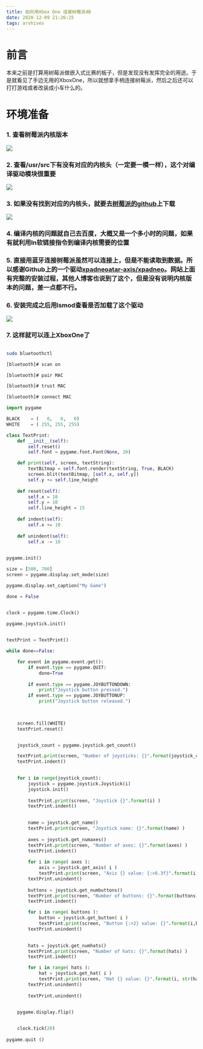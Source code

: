 ```yaml
---
title: 如何用Xbox One 连接树莓派4B
date: 2020-12-09 21:26:25
tags: arvhives
---
```


# 前言

本来之前是打算用树莓派做嵌入式比赛的板子，但是发现没有发挥完全的用途。于是就看见了手边无用的XboxOne，所以就想拿手柄连接树莓派，然后之后还可以打打游戏或者改装成小车什么的。

# 环境准备

### 1. 查看树莓派内核版本
![](https://gitee.com/YSXCC/MDImage/raw/master/img/树莓派内核版本.png)

### 2. 查看/usr/src下有没有对应的内核头（一定要一模一样），这个对编译驱动模块很重要
![](https://gitee.com/YSXCC/MDImage/raw/master/img/20201206213933.png)

### 3. 如果没有找到对应的内核头，就要去[树莓派的github](https://github.com/raspberrypi/linux)上下载
![](https://gitee.com/YSXCC/MDImage/raw/master/img/20201206214524.png)

### 4. 编译内核的问题就自己去百度，大概又是一个多小时的问题，如果有就利用ln软链接指令到编译内核需要的位置

### 5. 直接用蓝牙连接树莓派虽然可以连接上，但是不能读取到数据。所以感谢Github上的一个驱动[xpadneoatar-axis/xpadneo](https://github.com/atar-axis/xpadneo)。网站上面有完整的安装过程，其他人博客也说到了这个，但是没有说明内核版本的问题，差一点都不行。

### 6. 安装完成之后用lsmod查看是否加载了这个驱动
![](https://gitee.com/YSXCC/MDImage/raw/master/img/20201206215210.png)

### 7. 这样就可以连上XboxOne了

```bash

sudo bluetoothctl

[bluetooth]# scan on

[bluetooth]# pair MAC

[bluetooth]# trust MAC

[bluetooth]# connect MAC
```

```python
import pygame

BLACK    = (   0,   0,   0)
WHITE    = ( 255, 255, 255)

class TextPrint:
    def __init__(self):
        self.reset()
        self.font = pygame.font.Font(None, 20)

    def print(self, screen, textString):
        textBitmap = self.font.render(textString, True, BLACK)
        screen.blit(textBitmap, [self.x, self.y])
        self.y += self.line_height
        
    def reset(self):
        self.x = 10
        self.y = 10
        self.line_height = 15
        
    def indent(self):
        self.x += 10
        
    def unindent(self):
        self.x -= 10
    

pygame.init()

size = [500, 700]
screen = pygame.display.set_mode(size)

pygame.display.set_caption("My Game")

done = False


clock = pygame.time.Clock()

pygame.joystick.init()
    

textPrint = TextPrint()

while done==False:

    for event in pygame.event.get(): 
        if event.type == pygame.QUIT:
            done=True
        
        if event.type == pygame.JOYBUTTONDOWN:
            print("Joystick button pressed.")
        if event.type == pygame.JOYBUTTONUP:
            print("Joystick button released.")
            
 

    screen.fill(WHITE)
    textPrint.reset()


    joystick_count = pygame.joystick.get_count()

    textPrint.print(screen, "Number of joysticks: {}".format(joystick_count) )
    textPrint.indent()
    

    for i in range(joystick_count):
        joystick = pygame.joystick.Joystick(i)
        joystick.init()
    
        textPrint.print(screen, "Joystick {}".format(i) )
        textPrint.indent()
    

        name = joystick.get_name()
        textPrint.print(screen, "Joystick name: {}".format(name) )
        
        axes = joystick.get_numaxes()
        textPrint.print(screen, "Number of axes: {}".format(axes) )
        textPrint.indent()
        
        for i in range( axes ):
            axis = joystick.get_axis( i )
            textPrint.print(screen, "Axis {} value: {:>6.3f}".format(i, axis) )
        textPrint.unindent()
            
        buttons = joystick.get_numbuttons()
        textPrint.print(screen, "Number of buttons: {}".format(buttons) )
        textPrint.indent()

        for i in range( buttons ):
            button = joystick.get_button( i )
            textPrint.print(screen, "Button {:>2} value: {}".format(i,button) )
        textPrint.unindent()
            

        hats = joystick.get_numhats()
        textPrint.print(screen, "Number of hats: {}".format(hats) )
        textPrint.indent()

        for i in range( hats ):
            hat = joystick.get_hat( i )
            textPrint.print(screen, "Hat {} value: {}".format(i, str(hat)) )
        textPrint.unindent()
        
        textPrint.unindent()

    
    pygame.display.flip()


    clock.tick(20)
    
pygame.quit ()
```